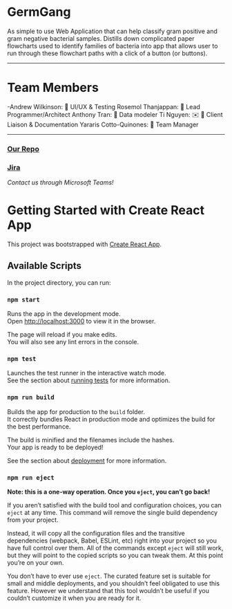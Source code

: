 # GermGang
As simple to use Web Application that can help classify gram positive and gram negative bacterial samples. Distills down complicated paper flowcharts used to identify families of bacteria into app that allows user to run through these flowchart paths with a click of a button (or buttons).

___

  
# Team Members
-Andrew Wilkinson: 🤠
UI/UX & Testing
Rosemol Thanjappan: 🎨
Lead Programmer/Architect
Anthony Tran: 🤡
Data modeler
Ti Nguyen: ✉️ 📝
Client Liaison & Documentation
Yararis Cotto-Quinones: 👑
Team Manager

  
---
 ### [Our Repo](https://github.com/nateBanz/GermGang-BacterialID)
 ### [Jira](https://jira.ggc.edu/secure/RapidBoard.jspa?rapidView=80&projectKey=DISCOVER&view=planning&selectedIssue=DISCOVER-11&issueLimit=100)

*Contact us through Microsoft Teams!*


  
# Getting Started with Create React App

This project was bootstrapped with [Create React App](https://github.com/facebook/create-react-app).

## Available Scripts

In the project directory, you can run:

### `npm start`

Runs the app in the development mode.\
Open [http://localhost:3000](http://localhost:3000) to view it in the browser.

The page will reload if you make edits.\
You will also see any lint errors in the console.

### `npm test`

Launches the test runner in the interactive watch mode.\
See the section about [running tests](https://facebook.github.io/create-react-app/docs/running-tests) for more information.

### `npm run build`

Builds the app for production to the `build` folder.\
It correctly bundles React in production mode and optimizes the build for the best performance.

The build is minified and the filenames include the hashes.\
Your app is ready to be deployed!

See the section about [deployment](https://facebook.github.io/create-react-app/docs/deployment) for more information.

### `npm run eject`

**Note: this is a one-way operation. Once you `eject`, you can’t go back!**

If you aren’t satisfied with the build tool and configuration choices, you can `eject` at any time. This command will remove the single build dependency from your project.

Instead, it will copy all the configuration files and the transitive dependencies (webpack, Babel, ESLint, etc) right into your project so you have full control over them. All of the commands except `eject` will still work, but they will point to the copied scripts so you can tweak them. At this point you’re on your own.

You don’t have to ever use `eject`. The curated feature set is suitable for small and middle deployments, and you shouldn’t feel obligated to use this feature. However we understand that this tool wouldn’t be useful if you couldn’t customize it when you are ready for it.

